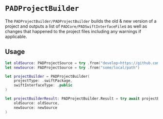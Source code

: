 # ``PADProjectBuilder``

The ``PADProjectBuilder/PADProjectBuilder`` builds the old & new version of a project and outputs a list of ``PADCore/PADSwiftInterfaceFile``s as well as changes that happened to the project files including any warnings if applicable.

## Usage

```swift
let oldSource: PADProjectSource = try .from("develop~https://github.com/some/repository")
let newSource: PADProjectSource = try .from("some/local/path")

let projectBuilder = PADProjectBuilder(
    projectType: .swiftPackage,
    swiftInterfaceType: .public
)

let projectBuilderResult: PADProjectBuilder.Result = try await projectBuilder.build(
    oldSource: oldSource,
    newSource: newSource
)
```
